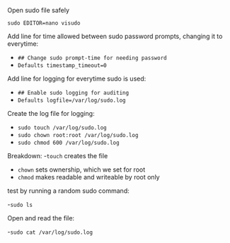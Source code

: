 Open sudo file safely

`sudo EDITOR=nano visudo`

Add line for time allowed between sudo password prompts, changing it to everytime:
- `## Change sudo prompt-time for needing password`
- `Defaults timestamp_timeout=0`

Add line for logging for everytime sudo is used:
- `## Enable sudo logging for auditing`  
- `Defaults logfile=/var/log/sudo.log`

Create the log file for logging:

- `sudo touch /var/log/sudo.log`
- `sudo chown root:root /var/log/sudo.log`
- `sudo chmod 600 /var/log/sudo.log`

Breakdown:
-`touch` creates the file
- `chown` sets ownership, which we set for root
- `chmod` makes readable and writeable by root only

test by running a random sudo command:

-`sudo ls`

Open and read the file:

-`sudo cat /var/log/sudo.log`
